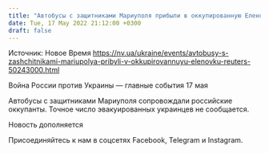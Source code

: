 ```yaml
---
title: "Автобусы с защитниками Мариуполя прибыли в оккупированную Еленовку — Reuters"
date: Tue, 17 May 2022 21:12:00 +0300
draft: false
---
```

Источник: Новое Время https://nv.ua/ukraine/events/avtobusy-s-zashchitnikami-mariupolya-pribyli-v-okkupirovannuyu-elenovku-reuters-50243000.html


Война России против Украины — главные события 17 мая

Автобусы с защитниками Мариуполя сопровождали российские оккупанты. Точное число эвакуированных украинцев не сообщается. 

Новость дополняется

Присоединяйтесь к нам в соцсетях Facebook, Telegram и Instagram.
